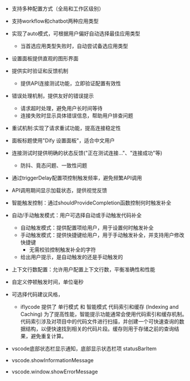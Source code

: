 - 支持多种配置方式（全局和工作区级别）
- 支持workflow和chatbot两种应用类型
- 实现了auto模式，可根据用户偏好自动选择最佳应用类型
    - 当首选应用类型失败时，自动尝试备选应用类型
- 设置面板提供直观的图形界面
- 提供实时验证和反馈机制
    - 提供API连接测试功能，立即验证配置有效性
- 错误处理机制，提供友好的错误提示
    - 请求超时处理，避免用户长时间等待
    - 连接失败时显示具体错误信息，帮助用户排查问题
- 重试机制:实现了请求重试功能，提高连接稳定性
- 面板标题使用"Dify 设置面板"，适合中文用户
- 连接测试时提供明确的状态反馈("正在测试连接..."、"连接成功"等)
    - 防抖、竟态问题、一致性问题
- 通过triggerDelay配置项控制触发频率，避免频繁API调用
- API调用期间显示加载状态，提供视觉反馈
- 智能触发控制：通过shouldProvideCompletion函数控制何时触发补全
- 自动/手动触发模式：用户可选择自动或手动触发代码补全
    - 自动触发模式：提供配置项给用户，用于设置何时触发补全
    - 手动触发模式：提供快捷键给用户，用于手动触发补全，并支持用户修改快捷键
        - 无需校验控制触发补全的字符
    - 给出用户提示，是自动触发的还是手动触发的
- 上下文行数配置：允许用户配置上下文行数，平衡准确性和性能

- 自定义停顿触发时间，单位毫秒
- 可选择代码建议风格，
    - iflycode 提供了 单行模式 和 智能模式
      代码索引和缓存 (Indexing and Caching)
      为了提高性能，智能提示功能通常会使用代码索引和缓存机制。代码索引涉及对项目中的代码文件进行扫描，并创建一个可快速查询的数据结构，以便快速找到相关的代码片段。缓存则用于存储之前的查询结果，避免重复计算。
- vscode底部状态栏显示通知，底部显示状态栏项 statusBarItem
- vscode.showInformationMessage
- vscode.window.showErrorMessage